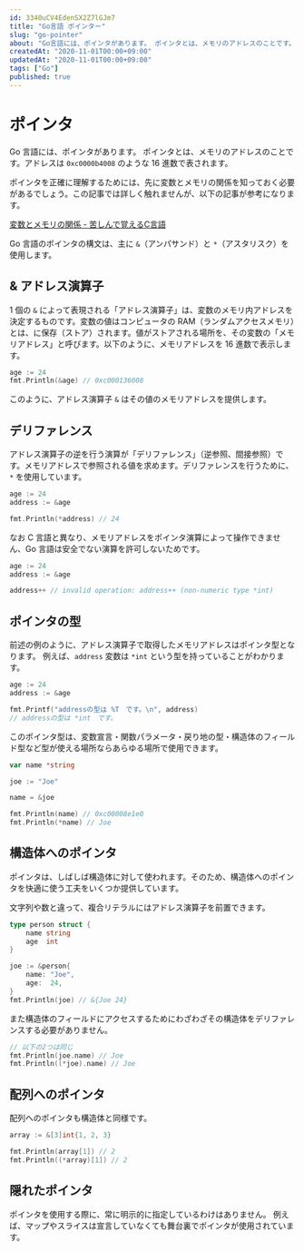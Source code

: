 ```yaml
---
id: 3340uCV4EdenSX2Z7lGJm7
title: "Go言語 ポインター"
slug: "go-pointer"
about: "Go言語には、ポインタがあります。 ポインタとは、メモリのアドレスのことです。アドレスは`0xc0000b4008`のような16進数で表されます。"
createdAt: "2020-11-01T00:00+09:00"
updatedAt: "2020-11-01T00:00+09:00"
tags: ["Go"]
published: true
---
```

# ポインタ

Go 言語には、ポインタがあります。
ポインタとは、メモリのアドレスのことです。アドレスは `0xc0000b4008` のような 16 進数で表されます。

ポインタを正確に理解するためには、先に変数とメモリの関係を知っておく必要があるでしょう。この記事では詳しく触れませんが、以下の記事が参考になります。

[変数とメモリの関係 - 苦しんで覚えるC言語](https://9cguide.appspot.com/15-02.html)

Go 言語のポインタの構文は、主に `&`（アンパサンド）と `*`（アスタリスク）を使用します。

## & アドレス演算子

1 個の `&` によって表現される「アドレス演算子」は、変数のメモリ内アドレスを決定するものです。変数の値はコンピュータの RAM（ランダムアクセスメモリ）とは、に保存（ストア）されます。値がストアされる場所を、その変数の「メモリアドレス」と呼びます。以下のように、メモリアドレスを 16 進数で表示します。

```go
age := 24
fmt.Println(&age) // 0xc000136008
```

このように、アドレス演算子 `&` はその値のメモリアドレスを提供します。

## デリファレンス

アドレス演算子の逆を行う演算が「デリファレンス」（逆参照、間接参照）です。メモリアドレスで参照される値を求めます。デリファレンスを行うために、`*` を使用しています。

```go
age := 24
address := &age

fmt.Println(*address) // 24
```

なお C 言語と異なり、メモリアドレスをポインタ演算によって操作できません、Go 言語は安全でない演算を許可しないためです。

```go
age := 24
address := &age

address++ // invalid operation: address++ (non-numeric type *int)
```

## ポインタの型

前述の例のように、アドレス演算子で取得したメモリアドレスはポインタ型となります。
例えば、`address` 変数は `*int` という型を持っていることがわかります。

```go
age := 24
address := &age

fmt.Printf("addressの型は %T　です。\n", address)
// addressの型は *int　です。
```

このポインタ型は、変数宣言・関数パラメータ・戻り地の型・構造体のフィールド型など型が使える場所ならあらゆる場所で使用できます。

```go
var name *string

joe := "Joe"

name = &joe

fmt.Println(name) // 0xc00008e1e0
fmt.Println(*name) // Joe
```

## 構造体へのポインタ

ポインタは、しばしば構造体に対して使われます。そのため、構造体へのポインタを快適に使う工夫をいくつか提供しています。

文字列や数と違って、複合リテラルにはアドレス演算子を前置できます。

```go
type person struct {
	name string
	age  int
}

joe := &person{
	name: "Joe",
	age:  24,
}
fmt.Println(joe) // &{Joe 24}
```

また構造体のフィールドにアクセスするためにわざわざその構造体をデリファレンスする必要がありません。

```go
// 以下の2つは同じ
fmt.Println(joe.name) // Joe
fmt.Println((*joe).name) // Joe
```

## 配列へのポインタ

配列へのポインタも構造体と同様です。

```go
array := &[3]int{1, 2, 3}

fmt.Println(array[1]) // 2
fmt.Println((*array)[1]) // 2
```

## 隠れたポインタ

ポインタを使用する際に、常に明示的に指定しているわけはありません。
例えば、マップやスライスは宣言していなくても舞台裏でポインタが使用されています。

